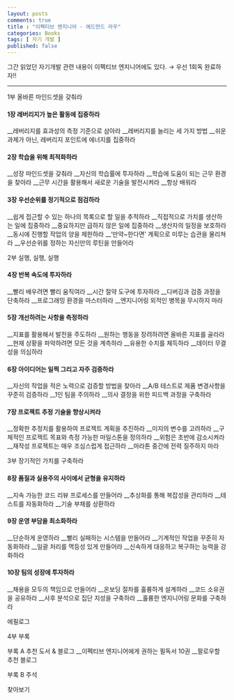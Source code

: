 ```yaml
---
layout: posts
comments: true
title : "이펙티브 엔지니어 - 에드먼드 라우"
categories: Books
tags: [ 자기 개발 ]
published: false
---
```


그간 읽었던 자기개발 관련 내용이 이펙티브 엔지니어에도 있다. → 우선 1회독 완료하자!!

---

1부 올바른 마인드셋을 갖춰라

#### 1장 레버리지가 높은 활동에 집중하라
__레버리지를 효과성의 측정 기준으로 삼아라
__레버리지를 늘리는 세 가지 방법
__쉬운 과제가 아닌, 레버리지 포인트에 에너지를 집중하라

#### 2장 학습을 위해 최적화하라
__성장 마인드셋을 갖춰라
__자신의 학습률에 투자하라
__학습에 도움이 되는 근무 환경을 찾아라
__근무 시간을 활용해서 새로운 기술을 발전시켜라
__항상 배워라

#### 3장 우선순위를 정기적으로 점검하라
__쉽게 접근할 수 있는 하나의 목록으로 할 일을 추적하라
__직접적으로 가치를 생산하는 일에 집중하라
__중요하지만 급하지 않은 일에 집중하라
__생산자의 일정을 보호하라
__동시에 진행할 작업의 양을 제한하라
__‘만약~한다면’ 계획으로 미루는 습관을 물리쳐라
__우선순위를 정하는 자신만의 루틴을 만들어라

2부 실행, 실행, 실행

#### 4장 반복 속도에 투자하라
__빨리 배우려면 빨리 움직여라
__시간 절약 도구에 투자하라
__디버깅과 검증 과정을 단축하라
__프로그래밍 환경을 마스터하라
__엔지니어링 외적인 병목을 무시하지 마라

#### 5장 개선하려는 사항을 측정하라
__지표를 활용해서 발전을 주도하라
__원하는 행동을 장려하려면 올바른 지표를 골라라
__현재 상황을 파악하려면 모든 것을 계측하라
__유용한 수치를 체득하라
__데이터 무결성을 의심하라

#### 6장 아이디어는 일찍 그리고 자주 검증하라
__자신의 작업을 적은 노력으로 검증할 방법을 찾아라
__A/B 테스트로 제품 변경사항을 꾸준히 검증하라
__1인 팀을 주의하라
__의사 결정을 위한 피드백 과정을 구축하라

#### 7장 프로젝트 추정 기술을 향상시켜라
__정확한 추정치를 활용하여 프로젝트 계획을 추진하라
__미지의 변수를 고려하라
__구체적인 프로젝트 목표와 측정 가능한 마일스톤을 정의하라
__위험은 초반에 감소시켜라
__재작성 프로젝트는 매우 조심스럽게 접근하라
__마라톤 중간에 전력 질주하지 마라

3부 장기적인 가치를 구축하라

#### 8장 품질과 실용주의 사이에서 균형을 유지하라
__지속 가능한 코드 리뷰 프로세스를 만들어라
__추상화를 통해 복잡성을 관리하라
__테스트를 자동화하라
__기술 부채를 상환하라

#### 9장 운영 부담을 최소화하라
__단순하게 운영하라
__빨리 실패하는 시스템을 만들어라
__기계적인 작업을 꾸준히 자동화하라
__일괄 처리를 멱등성 있게 만들어라
__신속하게 대응하고 복구하는 능력을 강화하라

#### 10장 팀의 성장에 투자하라
__채용을 모두의 책임으로 만들어라
__온보딩 절차를 훌륭하게 설계하라
__코드 소유권을 공유하라
__사후 분석으로 집단 지성을 구축하라
__훌륭한 엔지니어링 문화를 구축하라

에필로그

4부 부록

부록 A 추천 도서 & 블로그
__이펙티브 엔지니어에게 권하는 필독서 10권
__팔로우할 추천 블로그

부록 B 주석

찾아보기
